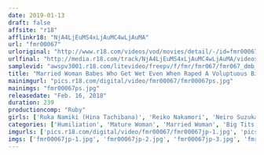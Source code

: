 ```yaml
---
date: 2019-01-13
draft: false
affsite: "r18"
afflinkr18: "NjA4LjEuMS4xLjAuMC4wLjAuMA"
url: "fmr00067"
urloriginal: "http://www.r18.com/videos/vod/movies/detail/-/id=fmr00067"
urlfinal: "http://media.r18.com/track/NjA4LjEuMS4xLjAuMC4wLjAuMA/videos/vod/movies/detail/-/id=fmr00067"
samplevid: "awspv3001.r18.com/litevideo/freepv/f/fmr/fmr067/fmr067_dmb_w.mp4"
title: "Married Woman Babes Who Get Wet Even When Raped A Voluptuous Big Tits Housewife 4 Hours"
mainimgurl: "pics.r18.com/digital/video/fmr00067/fmr00067ps.jpg"
mainimgs: "fmr00067ps.jpg"
releasedate: "Feb. 16, 2018"
duration: 239
productioncomp: "Ruby"
girls: ['Ruka Namiki (Hina Tachibana)', 'Reiko Nakamori', 'Neiro Suzuka', 'Misato Ayukawa', 'Sumire Matsu', 'Asami Kurusu', 'Kyoko Maki', 'Kiyomi Nagase', 'Sarina Kurisaki', 'Mone Endo']
categories: ['Humiliation', 'Mature Woman', 'Married Woman', 'Big Tits']
imgurls: ['pics.r18.com/digital/video/fmr00067/fmr00067jp-1.jpg', 'pics.r18.com/digital/video/fmr00067/fmr00067jp-2.jpg', 'pics.r18.com/digital/video/fmr00067/fmr00067jp-3.jpg', 'pics.r18.com/digital/video/fmr00067/fmr00067jp-4.jpg', 'pics.r18.com/digital/video/fmr00067/fmr00067jp-5.jpg', 'pics.r18.com/digital/video/fmr00067/fmr00067jp-6.jpg', 'pics.r18.com/digital/video/fmr00067/fmr00067jp-7.jpg', 'pics.r18.com/digital/video/fmr00067/fmr00067jp-8.jpg', 'pics.r18.com/digital/video/fmr00067/fmr00067jp-9.jpg', 'pics.r18.com/digital/video/fmr00067/fmr00067jp-10.jpg', 'pics.r18.com/digital/video/fmr00067/fmr00067jp-11.jpg', 'pics.r18.com/digital/video/fmr00067/fmr00067jp-12.jpg', 'pics.r18.com/digital/video/fmr00067/fmr00067jp-13.jpg', 'pics.r18.com/digital/video/fmr00067/fmr00067jp-14.jpg', 'pics.r18.com/digital/video/fmr00067/fmr00067jp-15.jpg', 'pics.r18.com/digital/video/fmr00067/fmr00067jp-16.jpg', 'pics.r18.com/digital/video/fmr00067/fmr00067jp-17.jpg', 'pics.r18.com/digital/video/fmr00067/fmr00067jp-18.jpg', 'pics.r18.com/digital/video/fmr00067/fmr00067jp-19.jpg', 'pics.r18.com/digital/video/fmr00067/fmr00067jp-20.jpg']
imgs: ['fmr00067jp-1.jpg', 'fmr00067jp-2.jpg', 'fmr00067jp-3.jpg', 'fmr00067jp-4.jpg', 'fmr00067jp-5.jpg', 'fmr00067jp-6.jpg', 'fmr00067jp-7.jpg', 'fmr00067jp-8.jpg', 'fmr00067jp-9.jpg', 'fmr00067jp-10.jpg', 'fmr00067jp-11.jpg', 'fmr00067jp-12.jpg', 'fmr00067jp-13.jpg', 'fmr00067jp-14.jpg', 'fmr00067jp-15.jpg', 'fmr00067jp-16.jpg', 'fmr00067jp-17.jpg', 'fmr00067jp-18.jpg', 'fmr00067jp-19.jpg', 'fmr00067jp-20.jpg']
---
```

